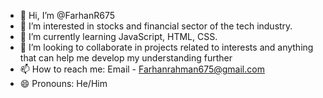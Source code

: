 - 👋 Hi, I’m @FarhanR675
- 👀 I’m interested in stocks and financial sector of the tech industry.
- 🌱 I’m currently learning JavaScript, HTML, CSS.
- 💞️ I’m looking to collaborate in projects related to interests and anything that can help me develop my understanding further
- 📫 How to reach me: Email - Farhanrahman675@gmail.com
- 😄 Pronouns: He/Him

<!---
FarhanR675/FarhanR675 is a ✨ special ✨ repository because its `README.md` (this file) appears on your GitHub profile.
You can click the Preview link to take a look at your changes.
--->

